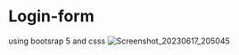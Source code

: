 # Login-form
using bootsrap 5 and csss
![Screenshot_20230617_205045](https://github.com/itspankaj143/Login-form/assets/124787647/ff7e8347-f8ea-44dd-95c0-0b0bfcaf4ccd)
